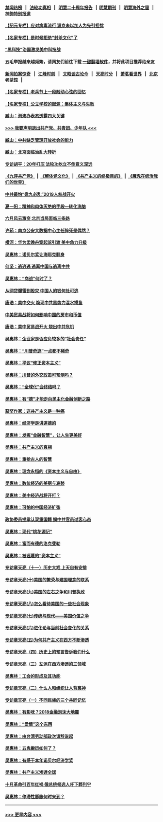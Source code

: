 #### [禁闻热榜](热点新闻.md?=0)  &nbsp;&nbsp;|&nbsp;&nbsp; [法轮功真相](https://github.com/gfw-breaker/truth/blob/master/README.md?=0) &nbsp;&nbsp;|&nbsp;&nbsp; [明慧二十周年报告](https://github.com/gfw-breaker/mh-reports/blob/master/README.md?=0) &nbsp;&nbsp;|&nbsp;&nbsp;[明慧期刊](https://github.com/gfw-breaker/mh-qikan) &nbsp;&nbsp;|&nbsp;&nbsp; [明慧海外之窗](https://github.com/gfw-breaker/mh-news/blob/master/README.md?=0) &nbsp;&nbsp;|&nbsp;&nbsp; [神韵特别报道](https://github.com/gfw-breaker/mh-news/blob/master/shenyun.md?=0)
#### [【纪元专栏】应对病毒流行 渥京未以加人为先引担忧](../pages/nsc423/n11875714.md?t=03111002) 
#### [【名家专栏】是时候拒绝“封杀文化”了](../pages/nsc423/n11814093.md?t=03111002) 
#### [“黑科技”治国激发美中科技战](../pages/nsc423/n11638056.md?t=03111002) 
#### 五毛举报越来越频繁，请网友们前往下载 [一键翻墙软件](https://github.com/gfw-breaker/ssr-accounts)，并将此项目推荐给亲友
#### [新闻拍案惊奇](https://github.com/gfw-breaker/banned-news/blob/master/pages/link4.md) &nbsp;&nbsp;|&nbsp;&nbsp; [江峰时刻](https://github.com/gfw-breaker/banned-news/blob/master/pages/link4.md) &nbsp;&nbsp;|&nbsp;&nbsp; [文昭谈古论今](https://github.com/gfw-breaker/banned-news/blob/master/pages/link4.md) &nbsp;&nbsp;|&nbsp;&nbsp; [天亮时分](https://github.com/gfw-breaker/banned-news/blob/master/pages/link4.md) &nbsp;&nbsp;|&nbsp;&nbsp; [萧茗看世界](https://github.com/gfw-breaker/banned-news/blob/master/pages/link4.md) &nbsp;&nbsp;|&nbsp;&nbsp; [北京老茶馆](https://github.com/gfw-breaker/banned-news/blob/master/pages/link4.md) &nbsp;&nbsp;|&nbsp;&nbsp; 
#### [【名家专栏】老兵节上一段触动心弦的回忆](../pages/nsc423/n11646016.md?t=03111002) 
#### [【名家专栏】公立学校的起源：集体主义与失败](../pages/nsc423/n11601833.md?t=03111002) 
#### [臧山：港澳办表态透露四大关键](../pages/nsc423/n11421628.md?t=03111002) 
#### [>>> 我要声明退出共产党、共青团、少年队 <<<](https://github.com/begood0513/goodnews/blob/master/quit/letter.md) 
#### [臧山：中共缺乏管理开放社会的能力](../pages/nsc423/n11407457.md?t=03111002) 
#### [臧山：北京面临治乱大转折](../pages/nsc423/n11406895.md?t=03111002) 
#### [专访胡平：20年打压 法轮功屹立不倒意义深远](../pages/nsc423/n11398800.md?t=03111002) 
#### [《九评共产党》](https://github.com/begood0513/9ping.md/blob/master/README.md) &nbsp;|&nbsp; [《解体党文化》](../../../../jtdwh.md/blob/master/README.md)  &nbsp;|&nbsp; [《共产主义的终极目的》](../../../../gczydzjmd.md/blob/master/README.md) &nbsp;|&nbsp; [《魔鬼在统治我们的世界》](../../../../mgztzwmdsj.md/blob/master/README.md) 
#### [中共最怕“逢九必乱”2019人权战开火](../pages/nsc423/n11385248.md?t=03111002) 
#### [夏一阳：精神和肉体灭绝的手段—转化洗脑](../pages/nsc423/n11368250.md?t=03111002) 
#### [六月风云激变 北京当局面临三条路](../pages/nsc423/n11313668.md?t=03111002) 
#### [许茹：南京公安大数据中心主任猝死是偶然？](../pages/nsc423/n11064744.md?t=03111002) 
#### [横河：华为孟晚舟案起诉引渡 美中角力升级](../pages/nsc423/n11027230.md?t=03111002) 
#### [吴惠林：诺贝尔奖让海耶克翻身](../pages/nsc423/n10890049.md?t=03111002) 
#### [何坚：逃逃逃 逃离中国与逃离中共](../pages/nsc423/n10592891.md?t=03111002) 
#### [吴惠林：“商战”何时了？](../pages/nsc423/n10573558.md?t=03111002) 
#### [从网贷爆雷到股灾 中国人的钱何处可逃](../pages/nsc423/n10572800.md?t=03111002) 
#### [唐浩：美中交火 隐现中共黑势力混水摸鱼](../pages/nsc423/n10544040.md?t=03111002) 
#### [中美贸易战将如何影响中国的房市和币值](../pages/nsc423/n10543697.md?t=03111002) 
#### [唐浩：美中贸易战开火 烧出中共危机](../pages/nsc423/n10540126.md?t=03111002) 
#### [吴惠林：企业家是否应负较多的“社会责任”](../pages/nsc423/n10535022.md?t=03111002) 
#### [吴惠林：“川普奇迹”一点都不稀奇](../pages/nsc423/n10512808.md?t=03111002) 
#### [吴惠林：平议“修正资本主义”](../pages/nsc423/n10495724.md?t=03111002) 
#### [吴惠林：川普的外交政策可预测吗？](../pages/nsc423/n10462387.md?t=03111002) 
#### [吴惠林：“全球化”会终结吗？](../pages/nsc423/n10452838.md?t=03111002) 
#### [吴惠林：有“德”才能走向民主化金融创新之路](../pages/nsc423/n10432292.md?t=03111002) 
#### [获奖作家：这共产主义是一种癌](../pages/nsc423/n10431541.md?t=03111002) 
#### [吴惠林：经济学是讲道德的](../pages/nsc423/n10398014.md?t=03111002) 
#### [吴惠林：发挥“金融智慧”，让人生更美好](../pages/nsc423/n10375019.md?t=03111002) 
#### [吴惠林：共产主义的真相](../pages/nsc423/n10351394.md?t=03111002) 
#### [吴惠林：重拾古人的智慧](../pages/nsc423/n10337691.md?t=03111002) 
#### [吴惠林：理念永恒的《资本主义与自由》](../pages/nsc423/n10316274.md?t=03111002) 
#### [吴惠林：数位经济的美丽与哀愁](../pages/nsc423/n10292946.md?t=03111002) 
#### [吴惠林：美中经济战将开打？](../pages/nsc423/n10258825.md?t=03111002) 
#### [吴惠林：可怕的中国经济扩张](../pages/nsc423/n10219147.md?t=03111002) 
#### [政协委员提承认双重国籍 揭中共官员过客心态](../pages/nsc423/n10208809.md?t=03111002) 
#### [吴惠林：现代“桃花源记”](../pages/nsc423/n10185234.md?t=03111002) 
#### [吴惠林：富而有德的洛克斐勒](../pages/nsc423/n10142264.md?t=03111002) 
#### [吴惠林：被诬蔑的“资本主义”](../pages/nsc423/n10124816.md?t=03111002) 
#### [专访章天亮（十一）历史大戏 上天自有安排](../pages/nsc423/n10094905.md?t=03111002) 
#### [专访章天亮(十)美国的繁荣与建国理念的联系](../pages/nsc423/n10094899.md?t=03111002) 
#### [专访章天亮(九)美国的左右之争和川普执政](../pages/nsc423/n10094889.md?t=03111002) 
#### [专访章天亮(八)怎么看待美国的一些社会现象](../pages/nsc423/n10094857.md?t=03111002) 
#### [专访章天亮(七)传统与现代——美国价值之争](../pages/nsc423/n10093140.md?t=03111002) 
#### [专访章天亮(六)进化论与当前社会变化的关系](../pages/nsc423/n10092036.md?t=03111002) 
#### [专访章天亮(五)为何共产主义在西方不断渗透](../pages/nsc423/n10083620.md?t=03111002) 
#### [专访章天亮（四）历史上的预言告诉我们什么](../pages/nsc423/n10083606.md?t=03111002) 
#### [专访章天亮（三）左派在西方渗透的三领域](../pages/nsc423/n10081115.md?t=03111002) 
#### [吴惠林：工会的形成及其功能](../pages/nsc423/n10080633.md?t=03111002) 
#### [专访章天亮（二）什么人和组织让人背离神](../pages/nsc423/n10076637.md?t=03111002) 
#### [专访章天亮（一）不同民族的三个共同记忆](../pages/nsc423/n10074188.md?t=03111002) 
#### [吴惠林：有影呒？2018金融泡沫大地震](../pages/nsc423/n10040534.md?t=03111002) 
#### [吴惠林：“爱情”这个东西](../pages/nsc423/n10019423.md?t=03111002) 
#### [吴惠林：由台湾劳动部政次请辞说起](../pages/nsc423/n9979679.md?t=03111002) 
#### [吴惠林：五鬼搬运如何了？](../pages/nsc423/n9925338.md?t=03111002) 
#### [吴惠林：有感于本年诺贝尔经济学奖](../pages/nsc423/n9871883.md?t=03111002) 
#### [吴惠林：共产主义渗透全球](../pages/nsc423/n9812748.md?t=03111002) 
#### [十月革命引百年红祸 俄总统候选人吁下葬列宁](../pages/nsc423/n9810182.md?t=03111002) 
#### [吴惠林：停滞性膨胀何时来到？](../pages/nsc423/n9764136.md?t=03111002) 

----
#### [ >>> 更早内容 <<< ](../indexes/nsc423-earlier.md)
